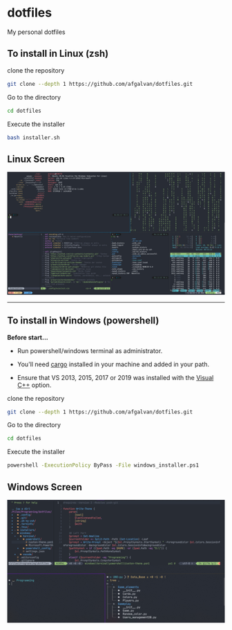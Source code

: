 # dotfiles

My personal dotfiles

## To install in Linux (zsh)

clone the repository

```bash
git clone --depth 1 https://github.com/afgalvan/dotfiles.git
```

Go to the directory

```bash
cd dotfiles
```

Execute the installer

```bash
bash installer.sh
```

## Linux Screen

![screenshot](img/ubuntu.jpg "Ubuntu Desktop Screenshot")

---

## To install in Windows (powershell)

**Before start...**

- Run powershell/windows terminal as administrator.

- You'll need [cargo](https://doc.rust-lang.org/cargo/getting-started/installation.html) installed in your machine and added in your path.

- Ensure that VS 2013, 2015, 2017 or 2019 was installed with the [Visual C++](https://support.microsoft.com/en-us/help/2977003/the-latest-supported-visual-c-downloads) option.

clone the repository

```bash
git clone --depth 1 https://github.com/afgalvan/dotfiles.git
```

Go to the directory

```bash
cd dotfiles
```

Execute the installer

```bash
powershell -ExecutionPolicy ByPass -File windows_installer.ps1
```

## Windows Screen

![windows_screen](img/windows.png "Windows Desktop Screenshot")
